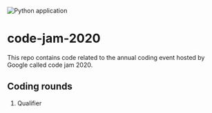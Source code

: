 ![Python application](https://github.com/ds-praveenkumar/code-jam-2020/workflows/Python%20application/badge.svg?branch=master&event=push)
# code-jam-2020
This repo contains code related to the annual coding event hosted by Google called code jam 2020.

## Coding rounds
1. Qualifier
